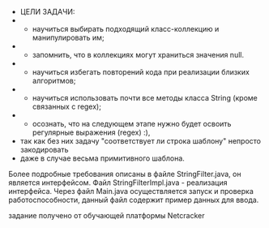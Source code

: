 * ЦЕЛИ ЗАДАЧИ:<br/>
* - научиться выбирать подходящий класс-коллекцию и манипулировать им;<br/>
* - запомнить, что в коллекциях могут храниться значения null.<br/>
* - научиться избегать повторений кода при реализации близких алгоритмов;<br/>
* - научиться использовать почти все методы класса String (кроме связанных с regex);<br/>
* - осознать, что на следующем этапе нужно будет освоить регулярные выражения (regex) :),
*   так как без них задачу "соответствует ли строка шаблону" непросто закодировать
*   даже в случае весьма примитивного шаблона.<br/>

Более подробные требования описаны в файле StringFilter.java, он является интерфейсом.
Файл StringFilterImpl.java - реализация интерфейса.
Через файл Main.java осуществляется запуск и проверка работоспособности, данный файл содержит пример данных для ввода.

задание получено от обучающей платформы Netcracker